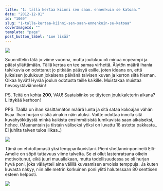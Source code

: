 ```yaml
---
title: "1: tällä kertaa kiinni sen saan. ennenkuin se katoaa."
date: "2012-12-01"
id: "1069"
slug: "1-talla-kertaa-kiinni-sen-saan-ennenkuin-se-katoaa"
coverImageId: ""
template: "page"
post_button_label: "Lue lisää"
---
```


[![](/images/JOULUKALENTERI.png)](http://3.bp.blogspot.com/-uCuKo69cu04/ULD2j9XhyCI/AAAAAAAACos/o5PXOsr931Y/s1600/JOULUKALENTERI.png)

Suunnittelin tätä jo viime vuonna, mutta joulukuu oli minua nopeampi ja pääsi yllättämään. Tällä kertaa en tee samaa virhettä. Älytön määrä ihania talvikuvia on odottanut jo pitkään pääsyä esille, joten ideana on, että julkaisen joulukuun jokaisena päivänä talvisen kuvan ja kerron siitä hieman. Olkaa hyvät! Hyvää joulun odotusta teille kaikille. Muistakaa muistaa hevosystäviännekin!

PS. Teitä on kohta **200**, VAU! Saataisiinko se täyteen joulukaleterin aikana? Liittykää kerhoon!

PPS. Täällä on ihan käsittämätön määrä lunta ja sitä sataa kokoajan vähän lisaa. Ihan hurjan siistiä ainakin näin aluksi. Voitte odottaa innolla sitä kuvahyökkäystä minkä kaikista ensimmäisistä lumikuvista saan aikaiseksi, hehee. (Maanantain ja tiistain väliseksi yöksi on luvattu 18 astetta pakkasta.. Ei juhlita talven tuloa liikaa..)

[![](/images/k1.png)](http://3.bp.blogspot.com/-2KDpQtnWmoo/ULD9V3qlybI/AAAAAAAACs8/ifUIgjlLzMw/s1600/k1.png)

Tämä on ehdottomasti yksi lempparikuvistani. Pieni shetlanninponineiti Elli-Amelie on söpö tuttavuus viime talvelta. Se ei ollut lastenratsuna oikein motivoitunut, eikä juuri muuallakaan, mutta todellisuudessa se oli hurjan hyvä poni, joka väläytteli aina välillä kuvaamisen arvoisia temppuja. Ja kuten kuvasta näkyy, niin alle metrin korkuinen poni ylitti halutessaan 80 senttisen esteen helposti.

[![](/images/ak.png)](http://3.bp.blogspot.com/-Y8-BIp3TVGE/ULD_eupAXqI/AAAAAAAACtI/Cqem53MagkU/s1600/ak.png)
